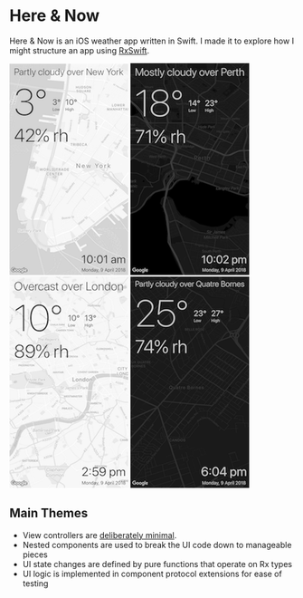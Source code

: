 # Here & Now

Here & Now is an iOS weather app written in Swift. I made it to explore how I might structure an app using [RxSwift](https://github.com/ReactiveX/RxSwift).

![New York](Doc/new-york.png)
![Perth](Doc/perth.png)
![London](Doc/london.png)
![Quatre Bornes](Doc/quatre-bornes.png)

## Main Themes

* View controllers are [deliberately minimal](https://github.com/vyshane/here-and-now/blob/master/Here%20and%20Now/Current%20Info/CurrentInfoViewController.swift).
* Nested components are used to break the UI code down to manageable pieces
* UI state changes are defined by pure functions that operate on Rx types
* UI logic is implemented in component protocol extensions for ease of testing